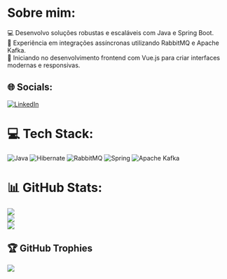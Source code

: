 # Sobre mim:
💻 Desenvolvo soluções robustas e escaláveis com Java e Spring Boot.<br>🔗 Experiência em integrações assíncronas utilizando RabbitMQ e Apache Kafka.<br> 🌱 Iniciando no desenvolvimento frontend com Vue.js para criar interfaces modernas e responsivas.<br>


## 🌐 Socials:
[![LinkedIn](https://img.shields.io/badge/LinkedIn-%230077B5.svg?logo=linkedin&logoColor=white)](https://linkedin.com/in/jvictorfo01/) 

# 💻 Tech Stack:
![Java](https://img.shields.io/badge/java-%23ED8B00.svg?style=flat&logo=openjdk&logoColor=white) ![Hibernate](https://img.shields.io/badge/Hibernate-59666C?style=flat&logo=Hibernate&logoColor=white) ![RabbitMQ](https://img.shields.io/badge/rabbitmq-FF6600?style=flat&logo=rabbitmq&logoColor=white) ![Spring](https://img.shields.io/badge/spring-%236DB33F.svg?style=flat&logo=spring&logoColor=white) ![Apache Kafka](https://img.shields.io/badge/Apache%20Kafka-000?style=flat&logo=apachekafka)
# 📊 GitHub Stats:
![](https://github-readme-stats.vercel.app/api?username=fo-jvictor&theme=dark&hide_border=false&include_all_commits=true&count_private=true)<br/>
![](https://github-readme-streak-stats.herokuapp.com/?user=fo-jvictor&theme=dark&hide_border=false)<br/>
![](https://github-readme-stats.vercel.app/api/top-langs/?username=fo-jvictor&theme=dark&hide_border=false&include_all_commits=true&count_private=true&layout=compact)

## 🏆 GitHub Trophies
![](https://github-profile-trophy.vercel.app/?username=fo-jvictor&theme=radical&no-frame=false&no-bg=true&margin-w=4)

<!-- Proudly created with GPRM ( https://gprm.itsvg.in ) -->
